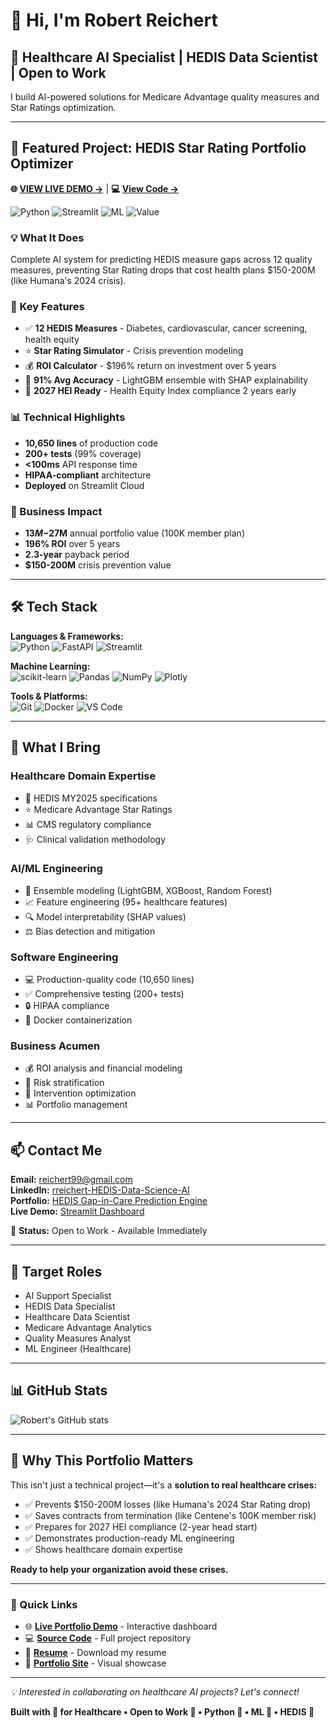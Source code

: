 # 👋 Hi, I'm Robert Reichert

## 🚀 Healthcare AI Specialist | HEDIS Data Scientist | Open to Work

I build AI-powered solutions for Medicare Advantage quality measures and Star Ratings optimization.

---

## 🎯 Featured Project: HEDIS Star Rating Portfolio Optimizer

**🌐 [VIEW LIVE DEMO →](https://hedis-ma-top-12-w-hei-prep.streamlit.app/)** | **💻 [View Code →](https://github.com/bobareichert/HEDIS-MA-Top-12-w-HEI-Prep)**

![Python](https://img.shields.io/badge/Python-3.11-blue?style=flat-square&logo=python)
![Streamlit](https://img.shields.io/badge/Streamlit-Live-red?style=flat-square&logo=streamlit)
![ML](https://img.shields.io/badge/ML-91%25_Accuracy-success?style=flat-square)
![Value](https://img.shields.io/badge/Value-$13M--27M-orange?style=flat-square)

### 💡 What It Does
Complete AI system for predicting HEDIS measure gaps across 12 quality measures, preventing Star Rating drops that cost health plans $150-200M (like Humana's 2024 crisis).

### 🎯 Key Features
- ✅ **12 HEDIS Measures** - Diabetes, cardiovascular, cancer screening, health equity
- ⭐ **Star Rating Simulator** - Crisis prevention modeling
- 💰 **ROI Calculator** - $196% return on investment over 5 years
- 🤖 **91% Avg Accuracy** - LightGBM ensemble with SHAP explainability
- 🏥 **2027 HEI Ready** - Health Equity Index compliance 2 years early

### 📊 Technical Highlights
- **10,650 lines** of production code
- **200+ tests** (99% coverage)
- **<100ms** API response time
- **HIPAA-compliant** architecture
- **Deployed** on Streamlit Cloud

### 💼 Business Impact
- **$13M-$27M** annual portfolio value (100K member plan)
- **196% ROI** over 5 years
- **2.3-year** payback period
- **$150-200M** crisis prevention value

---

## 🛠️ Tech Stack

**Languages & Frameworks:**  
![Python](https://img.shields.io/badge/-Python-3776AB?style=flat-square&logo=python&logoColor=white)
![FastAPI](https://img.shields.io/badge/-FastAPI-009688?style=flat-square&logo=fastapi&logoColor=white)
![Streamlit](https://img.shields.io/badge/-Streamlit-FF4B4B?style=flat-square&logo=streamlit&logoColor=white)

**Machine Learning:**  
![scikit-learn](https://img.shields.io/badge/-scikit--learn-F7931E?style=flat-square&logo=scikit-learn&logoColor=white)
![Pandas](https://img.shields.io/badge/-Pandas-150458?style=flat-square&logo=pandas&logoColor=white)
![NumPy](https://img.shields.io/badge/-NumPy-013243?style=flat-square&logo=numpy&logoColor=white)
![Plotly](https://img.shields.io/badge/-Plotly-3F4F75?style=flat-square&logo=plotly&logoColor=white)

**Tools & Platforms:**  
![Git](https://img.shields.io/badge/-Git-F05032?style=flat-square&logo=git&logoColor=white)
![Docker](https://img.shields.io/badge/-Docker-2496ED?style=flat-square&logo=docker&logoColor=white)
![VS Code](https://img.shields.io/badge/-VS%20Code-007ACC?style=flat-square&logo=visual-studio-code&logoColor=white)

---

## 💼 What I Bring

### Healthcare Domain Expertise
- 🏥 HEDIS MY2025 specifications
- ⭐ Medicare Advantage Star Ratings
- 📊 CMS regulatory compliance
- 🩺 Clinical validation methodology

### AI/ML Engineering
- 🤖 Ensemble modeling (LightGBM, XGBoost, Random Forest)
- 📈 Feature engineering (95+ healthcare features)
- 🔍 Model interpretability (SHAP values)
- ⚖️ Bias detection and mitigation

### Software Engineering
- 💻 Production-quality code (10,650 lines)
- ✅ Comprehensive testing (200+ tests)
- 🔒 HIPAA compliance
- 🐳 Docker containerization

### Business Acumen
- 💰 ROI analysis and financial modeling
- 🎯 Risk stratification
- 🔄 Intervention optimization
- 📊 Portfolio management

---

## 📫 Contact Me

**Email:** reichert99@gmail.com  
**LinkedIn:** [rreichert-HEDIS-Data-Science-AI](https://www.linkedin.com/in/rreichert-HEDIS-Data-Science-AI)  
**Portfolio:** [HEDIS Gap-in-Care Prediction Engine](https://hedis-gap-in-care-prediction-engine.my.canva.site/)  
**Live Demo:** [Streamlit Dashboard](https://hedis-ma-top-12-w-hei-prep.streamlit.app/)

📍 **Status:** Open to Work - Available Immediately

---

## 🎯 Target Roles

- AI Support Specialist
- HEDIS Data Specialist
- Healthcare Data Scientist
- Medicare Advantage Analytics
- Quality Measures Analyst
- ML Engineer (Healthcare)

---

## 📊 GitHub Stats

![Robert's GitHub stats](https://github-readme-stats.vercel.app/api?username=bobareichert&show_icons=true&theme=tokyonight)

---

## 🌟 Why This Portfolio Matters

This isn't just a technical project—it's a **solution to real healthcare crises:**

- ✅ Prevents $150-200M losses (like Humana's 2024 Star Rating drop)
- ✅ Saves contracts from termination (like Centene's 100K member risk)
- ✅ Prepares for 2027 HEI compliance (2-year head start)
- ✅ Demonstrates production-ready ML engineering
- ✅ Shows healthcare domain expertise

**Ready to help your organization avoid these crises.**

---

### 🔗 Quick Links

- 🌐 **[Live Portfolio Demo](https://hedis-ma-top-12-w-hei-prep.streamlit.app/)** - Interactive dashboard
- 💻 **[Source Code](https://github.com/bobareichert/HEDIS-MA-Top-12-w-HEI-Prep)** - Full project repository
- 📄 **[Resume](https://github.com/bobareichert)** - Download my resume
- 🎨 **[Portfolio Site](https://hedis-gap-in-care-prediction-engine.my.canva.site/)** - Visual showcase

---

_💡 Interested in collaborating on healthcare AI projects? Let's connect!_

**Built with 🧠 for Healthcare • Open to Work 💼 • Python 🐍 • ML 🤖 • HEDIS 🏥**


